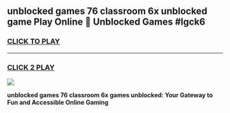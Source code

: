 
## unblocked games 76 classroom 6x unblocked game Play Online 👋 Unblocked Games #lgck6
<h3>
<a href="https://premium.freeplayer.one?title=unblocked_games_76_classroom_6x&ref=21F">CLICK TO PLAY</a></h3>
<hr>

<h3>
<a href="https://premium.freeplayer.one?title=unblocked_games_76_classroom_6x&ref=21F">CLICK 2 PLAY</a>
  
</h3>

<a href="https://premium.freeplayer.one?title=unblocked_games_76_classroom_6x&ref=21F/"><img src="https://clearcache.store/games.png"></a>


**unblocked games 76 classroom 6x games unblocked: Your Gateway to Fun and Accessible Online Gaming**
